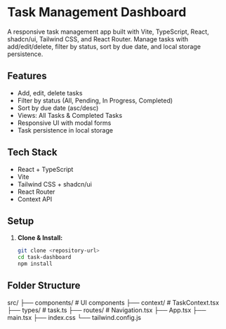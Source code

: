 # Task Management Dashboard

A responsive task management app built with Vite, TypeScript, React, shadcn/ui, Tailwind CSS, and React Router. Manage tasks with add/edit/delete, filter by status, sort by due date, and local storage persistence.

## Features

- Add, edit, delete tasks
- Filter by status (All, Pending, In Progress, Completed)
- Sort by due date (asc/desc)
- Views: All Tasks & Completed Tasks
- Responsive UI with modal forms
- Task persistence in local storage

## Tech Stack

- React + TypeScript
- Vite
- Tailwind CSS + shadcn/ui
- React Router
- Context API

## Setup

1. **Clone & Install:**
   ```bash
   git clone <repository-url>
   cd task-dashboard
   npm install


## Folder Structure

   src/
├── components/      # UI components
├── context/         # TaskContext.tsx
├── types/           # task.ts
├── routes/          # Navigation.tsx
├── App.tsx
├── main.tsx
├── index.css
└── tailwind.config.js